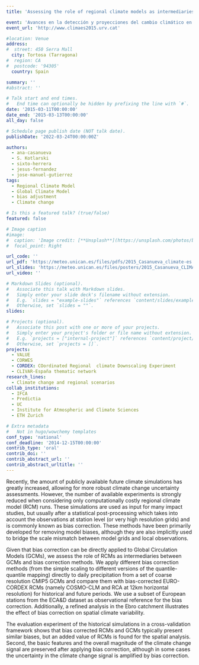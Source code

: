 ```yaml
---
title: 'Assessing the role of regional climate models as intermediaries between global models and bias correction methods'

event: 'Avances en la detección y proyecciones del cambio climático en España a la luz del 5º informe del IPCC'
event_url: 'http://www.climaes2015.urv.cat'

#location: Venue
address:
#  street: 450 Serra Mall
  city: Tortosa (Tarragona)
#  region: CA
#  postcode: '94305'
  country: Spain

summary: ''
#abstract: ''

# Talk start and end times.
#   End time can optionally be hidden by prefixing the line with `#`.
date: '2015-03-11T00:00:00'
date_end: '2015-03-13T00:00:00'
all_day: false

# Schedule page publish date (NOT talk date).
publishDate: '2022-03-24T00:00:00Z'

authors: 
  - ana-casanueva
  - S. Kotlarski
  - sixto-herrera
  - jesus-fernandez
  - jose-manuel-gutierrez
tags: 
  - Regional Climate Model
  - Global Climate Model
  - bias adjustment
  - Climate change

# Is this a featured talk? (true/false)
featured: false

# Image caption
#image:
#  caption: 'Image credit: [**Unsplash**](https://unsplash.com/photos/bzdhc5b3Bxs)'
#  focal_point: Right

url_code: ''
url_pdf: 'https://meteo.unican.es/files/pdfs/2015_Casanueva_climate-es.pdf'
url_slides: 'https://meteo.unican.es/files/posters/2015_Casanueva_CLIMATE-ES.pdf'
url_video: ''

# Markdown Slides (optional).
#   Associate this talk with Markdown slides.
#   Simply enter your slide deck's filename without extension.
#   E.g. `slides = "example-slides"` references `content/slides/example-slides.md`.
#   Otherwise, set `slides = ""`.
slides:

# Projects (optional).
#   Associate this post with one or more of your projects.
#   Simply enter your project's folder or file name without extension.
#   E.g. `projects = ["internal-project"]` references `content/project/deep-learning/index.md`.
#   Otherwise, set `projects = []`.
projects: 
  - VALUE
  - CORWES
  - CORDEX: COordinated Regional  climate Downscaling Experiment
  - CLIVAR-España thematic network
research_lines: 
  - Climate change and regional scenarios
collab_institutions: 
  - IFCA
  - Predictia
  - UC
  - Institute for Atmospheric and Climate Sciences
  - ETH Zurich

# Extra metadata
#   Not in hugo/wowchemy templates
conf_type: 'national'
conf_deadline: '2014-12-15T00:00:00'
contrib_type: 'oral'
contrib_doi: ''
contrib_abstract_url: ''
contrib_abstract_urltitle: ''
---
```


Recently, the amount of publicly available future climate simulations has greatly increased, allowing for more robust climate change uncertainty assessments. However, the number of available experiments is strongly reduced when considering only computationally costly regional climate model (RCM) runs. These simulations are used as input for many impact studies, but usually after a statistical post-processing which takes into account the observations at station level (or very high resolution grids) and is commonly known as bias correction. These methods have been primarily developed for removing model biases, although they are also implicitly used to bridge the scale mismatch between model grids and local observations. 

Given that bias correction can be directly applied to Global Circulation Models (GCMs), we assess the role of RCMs as intermediaries between GCMs and bias correction methods. We apply different bias correction methods (from the simple scaling to different versions of the quantile-quantile mapping) directly to daily precipitation from a set of coarse resolution CMIP5 GCMs and compare them with bias-corrected EURO-CORDEX RCMs (namely COSMO-CLM and RCA at 12km horizontal resolution) for historical and future periods. We use a subset of European stations from the ECA&D dataset as observational reference for the bias correction. Additionally, a refined analysis in the Ebro catchment illustrates the effect of bias correction on spatial climate variability. 

The evaluation experiment of the historical simulations in a cross-validation framework shows that bias corrected RCMs and GCMs typically present similar biases, but an added value of RCMs is found for the spatial analysis. Second, the basic features and the overall magnitude of the climate change signal are preserved after applying bias correction, although in some cases the uncertainty in the climate change signal is amplified by bias correction.
